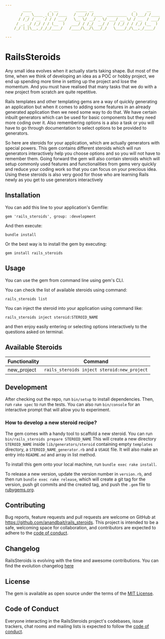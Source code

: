 ```yaml
---
        ____        _ __        _____ __                  _     __
       / __ \____ _(_) /____   / ___// /____  _________  (_)___/ /____
      / /_/ / __ `/ / / ___/   \__ \/ __/ _ \/ ___/ __ \/ / __  / ___/
     / _, _/ /_/ / / (__  )   ___/ / /_/  __/ /  / /_/ / / /_/ (__  )
    /_/ |_|\__,_/_/_/____/   /____/\__/\___/_/   \____/_/\__,_/____/

---
```


# RailsSteroids

Any small idea evolves when it actually starts taking shape. But most of the time, when we think of developing an idea as a POC or hobby project, we end up spending more time in setting up the project and lose the momentum. And you must have realised that many tasks that we do with a new project from scratch are quite repetitive. 

Rails templates and other templating gems are a way of quickly generating an application but when it comes to adding some features in an already generated application then we need some way to do that. We have certain inbuilt generators which can be used for basic components but they need more coding over it. Also remembering options is a also a task or you will have to go through documentation to select options to be provided to generators.

So here are steroids for your application, which are actually generators with special powers. This gem contains different steroids which will run generators interactively help you choose options and so you will not have to remember them. Going forward the gem will also contain steroids which will setup commonly used features and functionalities from gems very quickly and reduce your coding work so that you can focus on your precious idea. Using these steroids is also very good for those who are learning Rails newly as you get to use generators interactively

## Installation

You can add this line to your application's Gemfile:
```
gem 'rails_steroids', group: :development
```
And then execute:
```
bundle install
```
Or the best way is to install the gem by executing:
```
gem install rails_steroids
```

## Usage

You can use the gem from command line using gem's CLI.

You can check the list of available steroids using command:
```
rails_steroids list
```

You can inject the steroid into your application using command like:
```
rails_steroids inject steroid:STEROID_NAME
```
and then enjoy easily entering or selecting options interactively to the questions asked on terminal.

## Available Steroids

| Functionality | Command |
|---|---|
|new_project|`rails_steroids inject steroid:new_project`|

## Development

After checking out the repo, run `bin/setup` to install dependencies. Then, run `rake spec` to run the tests. You can also run `bin/console` for an interactive prompt that will allow you to experiment.

### How to develop a new steroid recipe?

The gem comes with a handy tool to scaffold a new steroid.
You can run `bin/rails_steroids prepare STEROID_NAME`
This will create a new directory `STEROID_NAME` inside `lib/generators/steroid` containing empty `templates` directory, a `STEROID_NAME_generator.rb` and a `USAGE` file.
It will also make an entry into `README.md` and array in list method. 

To install this gem onto your local machine, run `bundle exec rake install`. 

To release a new version, update the version number in `version.rb`, and then run `bundle exec rake release`, which will create a git tag for the version, push git commits and the created tag, and push the `.gem` file to [rubygems.org](https://rubygems.org).

## Contributing

Bug reports, feature requests and pull requests are welcome on GitHub at https://github.com/anandbait/rails_steroids. This project is intended to be a safe, welcoming space for collaboration, and contributors are expected to adhere to the [code of conduct](https://github.com/anandbait/rails_steroids/blob/main/CODE_OF_CONDUCT.md).

## Changelog

RailsSteroids is evolving with the time and awesome contributions. You can find the evolution changelog [here](https://github.com/anandbait/rails_steroids/blob/main/CHANGELOG.md)

## License

The gem is available as open source under the terms of the [MIT License](https://opensource.org/licenses/MIT).

## Code of Conduct

Everyone interacting in the RailsSteroids project's codebases, issue trackers, chat rooms and mailing lists is expected to follow the [code of conduct](https://github.com/anandbait/rails_steroids/blob/main/CODE_OF_CONDUCT.md).
